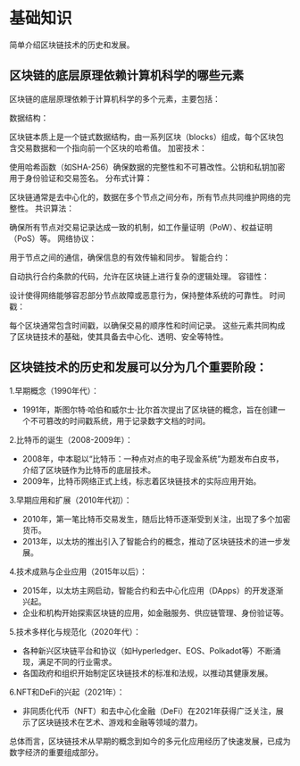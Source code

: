 # 基础知识

简单介绍区块链技术的历史和发展。


## 区块链的底层原理依赖计算机科学的哪些元素

区块链的底层原理依赖于计算机科学的多个元素，主要包括：

数据结构：

区块链本质上是一个链式数据结构，由一系列区块（blocks）组成，每个区块包含交易数据和一个指向前一个区块的哈希值。
加密技术：

使用哈希函数（如SHA-256）确保数据的完整性和不可篡改性。公钥和私钥加密用于身份验证和交易签名。
分布式计算：

区块链通常是去中心化的，数据在多个节点之间分布，所有节点共同维护网络的完整性。
共识算法：

确保所有节点对交易记录达成一致的机制，如工作量证明（PoW）、权益证明（PoS）等。
网络协议：

用于节点之间的通信，确保信息的有效传输和同步。
智能合约：

自动执行合约条款的代码，允许在区块链上进行复杂的逻辑处理。
容错性：

设计使得网络能够容忍部分节点故障或恶意行为，保持整体系统的可靠性。
时间戳：

每个区块通常包含时间戳，以确保交易的顺序性和时间记录。
这些元素共同构成了区块链技术的基础，使其具备去中心化、透明、安全等特性。



## 区块链技术的历史和发展可以分为几个重要阶段：

1.早期概念（1990年代）：

- 1991年，斯图尔特·哈伯和威尔士·比尔首次提出了区块链的概念，旨在创建一个不可篡改的时间戳系统，用于记录数字文档的时间。

2.比特币的诞生（2008-2009年）：

- 2008年，中本聪以“比特币：一种点对点的电子现金系统”为题发布白皮书，介绍了区块链作为比特币的底层技术。
- 2009年，比特币网络正式上线，标志着区块链技术的实际应用开始。

3.早期应用和扩展（2010年代初）：

- 2010年，第一笔比特币交易发生，随后比特币逐渐受到关注，出现了多个加密货币。
- 2013年，以太坊的推出引入了智能合约的概念，推动了区块链技术的进一步发展。

4.技术成熟与企业应用（2015年以后）：

- 2015年，以太坊主网启动，智能合约和去中心化应用（DApps）的开发逐渐兴起。
- 企业和机构开始探索区块链的应用，如金融服务、供应链管理、身份验证等。

5.技术多样化与规范化（2020年代）：

- 各种新兴区块链平台和协议（如Hyperledger、EOS、Polkadot等）不断涌现，满足不同的行业需求。
- 各国政府和组织开始制定区块链技术的标准和法规，以推动其健康发展。

6.NFT和DeFi的兴起（2021年）：

- 非同质化代币（NFT）和去中心化金融（DeFi）在2021年获得广泛关注，展示了区块链技术在艺术、游戏和金融等领域的潜力。


总体而言，区块链技术从早期的概念到如今的多元化应用经历了快速发展，已成为数字经济的重要组成部分。